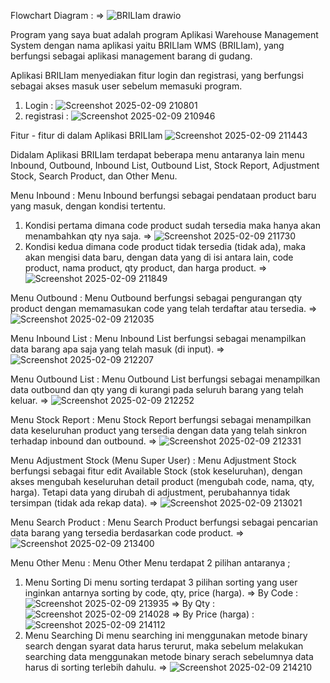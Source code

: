 Flowchart Diagram :
=> ![BRILIam drawio](https://github.com/user-attachments/assets/5548633c-ed78-44af-ade4-8a58bb4414db)


Program yang saya buat adalah program Aplikasi Warehouse Management System dengan nama aplikasi yaitu BRILIam WMS (BRILIam), yang berfungsi sebagai aplikasi management barang di gudang.

Aplikasi BRILIam menyediakan fitur login dan registrasi, yang berfungsi sebagai akses masuk user sebelum memasuki program.
1. Login :
![Screenshot 2025-02-09 210801](https://github.com/user-attachments/assets/2d097183-36be-459b-a416-9545561ad20e)
2. registrasi :
![Screenshot 2025-02-09 210946](https://github.com/user-attachments/assets/9df3841e-2898-41db-b887-f49b0b49c45a)


Fitur - fitur di dalam Aplikasi BRILIam
![Screenshot 2025-02-09 211443](https://github.com/user-attachments/assets/cafdfc2d-64e2-4bb5-953e-fe1ce143ca65)


Didalam Aplikasi BRILIam terdapat beberapa menu antaranya lain menu Inbound, Outbound, Inbound List, Outbound List, Stock Report, Adjustment Stock, Search Product, dan Other Menu.

Menu Inbound :
Menu Inbound berfungsi sebagai pendataan product baru yang masuk, dengan kondisi tertentu.
1. Kondisi pertama dimana code product sudah tersedia maka hanya akan menambahkan qty nya saja.
   => ![Screenshot 2025-02-09 211730](https://github.com/user-attachments/assets/ff6dfb4f-7fcb-4432-9844-4d2adfb182fc)
3. Kondisi kedua dimana code product tidak tersedia (tidak ada), maka akan mengisi data baru, dengan data yang di isi antara lain, code product, nama product, qty product, dan harga product.
   => ![Screenshot 2025-02-09 211849](https://github.com/user-attachments/assets/83e1d183-92ba-4539-afc1-03f0a50e5bba)

Menu Outbound :
Menu Outbound berfungsi sebagai pengurangan qty product dengan memamasukan code yang telah terdaftar atau tersedia.
=> ![Screenshot 2025-02-09 212035](https://github.com/user-attachments/assets/93d10c8e-5c58-423b-af52-d5963271bf45)

Menu Inbound List :
Menu Inbound List berfungsi sebagai menampilkan data barang apa saja yang telah masuk (di input).
=> ![Screenshot 2025-02-09 212207](https://github.com/user-attachments/assets/e49791fd-5237-4341-9ba0-2bfaaff1a083)

Menu Outbound List :
Menu Outbound List berfungsi sebagai menampilkan data outbound dan qty yang di kurangi pada seluruh barang yang telah keluar.
=> ![Screenshot 2025-02-09 212252](https://github.com/user-attachments/assets/cad177df-f068-4a2d-a447-92470e9949ea)

Menu Stock Report :
Menu Stock Report berfungsi sebagai menampilkan data keseluruhan product yang tersedia dengan data yang telah sinkron terhadap inbound dan outbound.
=> ![Screenshot 2025-02-09 212331](https://github.com/user-attachments/assets/d592b38e-80a6-47e7-b961-79b487b8284a)

Menu Adjustment Stock (Menu Super User) :
Menu Adjustment Stock berfungsi sebagai fitur edit Available Stock (stok keseluruhan), dengan akses mengubah keseluruhan detail product (mengubah code, nama, qty, harga).
Tetapi data yang dirubah di adjustment, perubahannya tidak tersimpan (tidak ada rekap data).
=> ![Screenshot 2025-02-09 213021](https://github.com/user-attachments/assets/31dbf0fa-8b51-4385-974d-185cc84356dd)

Menu Search Product :
Menu Search Product berfungsi sebagai pencarian data barang yang tersedia berdasarkan code product.
=> ![Screenshot 2025-02-09 213400](https://github.com/user-attachments/assets/968aa063-34a4-49d4-ad4c-200579d88d6f)

Menu Other Menu :
Menu Other Menu terdapat 2 pilihan antaranya ;
1. Menu Sorting
   Di menu sorting terdapat 3 pilihan sorting yang user inginkan antarnya sorting by code, qty, price (harga).
   => By Code : ![Screenshot 2025-02-09 213935](https://github.com/user-attachments/assets/18c16ac8-0f39-4aa4-8ab8-e022f3a05152)
   => By Qty : ![Screenshot 2025-02-09 214028](https://github.com/user-attachments/assets/ea7dcdc2-23c2-4d55-87bf-0d9b56c30827)
   => By Price (harga) : ![Screenshot 2025-02-09 214112](https://github.com/user-attachments/assets/0057f2c2-9a00-46de-8896-36f3510c3e8c)
3. Menu Searching
   Di menu searching ini menggunakan metode binary search dengan syarat data harus terurut, maka sebelum melakukan searching data menggunakan metode binary serach
   sebelumnya data harus di sorting terlebih dahulu.
   => ![Screenshot 2025-02-09 214210](https://github.com/user-attachments/assets/162bfedf-b71c-4502-99f1-b01990e7606b)








   

